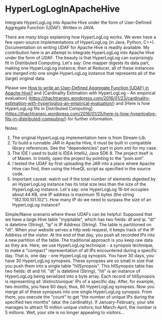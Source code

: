 # HyperLogLogInApacheHive
Integrate HyperLogLog into Apache Hive under the form of User-Defined Aggregate Function (UDAF). Written in JAVA.

There are many blogs explaining how HyperLogLog works. We even have a few open-source implementations of HyperLogLog (in Java, Python, C++). Documentation on writing UDAF for Apache Hive is readily available. My contribution here is an attempt to integrate HyperLogLog into Apache Hive under the form of UDAF. The beauty is that HyperLogLog can surprisingly fit in Distributed Computing. Let's say: One mapper digests its data part, making one HyperLogLog instance; then at Reducer, all of these instances are merged into one single HyperLogLog instance that represents all of the (large) original data.

Please see [How to write an User-Defined Aggregate Function (UDAF) in Apache Hive?](https://thachtranerc.wordpress.com/2016/01/02/how-to-write-an-user-defined-aggregate-function-udaf-in-apache-hive/) and [Cardinality Estimation with HyperLogLog – An empirical evaluation] (https://thachtranerc.wordpress.com/2016/01/23/cardinality-estimation-with-hyperloglog-an-empirical-evaluation/) and [Here is how HyperLogLog fits in Distributed Computing] (https://thachtranerc.wordpress.com/2016/01/25/here-is-how-hyperloglog-fits-in-distributed-computing/) for further information.

Notes:
1. The original HyperLogLog implementation here is from Stream-Lib.
2. To build a runnable JAR in Apache Hive, it must be built in compatible library references. See the "dependencies" part in pom.xml for my case.
3. The IDE I used to build is IDEA IntelliJ, Java SDK 8. The project itself is of Maven. In Intellij, open the project by pointing to the "pom.xml".
4. I tested the UDAF by first uploading the JAR into a place where Apache Hive can find, then using the HiveQL script as specified in the source code.
5. Important caveat: watch out if the total number of elements digested by an HyperLogLog instance has its total size less than the size of the HyperLogLog instance. Let's say: one HyperLogLog 16-bit occupies about 44 KB, one IP address is maximum 15 bytes (the string "182.100.101.102"). How many IP do we need to surpass the size of an HyperLogLog instance?

Simple/Naive scenario where these UDAFs can be helpful:
Supposed that we have a large Hive table "myiptable", which has two fields: dt and ip. "dt" is datetime (String), "ip" is IP Address (String). The table is partitioned on "dt". When your website serves a http web request, it keeps track of the IP Address of the visitor. At the end of that day, you push all recorded IPs into a new partition of the table.
The traditional approach is you keep raw data as they are. Here, we use HyperLogLog technique - a synopsis technique, to make a "compact" representation of all IPs encountered during a specific day. That is, one day - one HyperLogLog synopsis. You have 30 days, you have 30 HyperLogLog synopses. These synopses are so small in size that you push them into a single table "hllSynopsis". This hllSynopsis table has two fields: dt and hll. "dt" is datetime (String), "hll" is an instance of HyperLogLog being serialized into a byte array. Each record of hllSynopsis is representing all 'distinct/unique' IPs of a specific day.
After, for example, two months, you have 60 days; thus, 60 HyperLogLog synopses. Now you merge all of these synopses into one single HyperLogLog synopsis. From there, you execute the "count" to get "the number of unique IPs during the specified two months" (aka: the cardinality).
If January-February, your site manages to attract 10 million unique visitors; but March-April, the number is 5 millions. Well, your site is no longer appealing to visitors...
